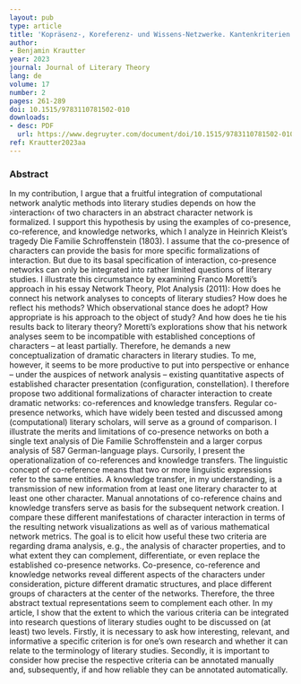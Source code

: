 ```yaml
---
layout: pub
type: article
title: 'Kopräsenz-, Koreferenz- und Wissens-Netzwerke. Kantenkriterien in dramatischen Figurennetzwerken am Beispiel von Kleists "Die Familie Schroffenstein" (1803)'
author:
- Benjamin Krautter
year: 2023
journal: Journal of Literary Theory
lang: de
volume: 17
number: 2
pages: 261-289
doi: 10.1515/9783110781502-010
downloads:
- desc: PDF
  url: https://www.degruyter.com/document/doi/10.1515/9783110781502-010/pdf
ref: Krautter2023aa
---
```


### Abstract
In my contribution, I argue that a fruitful integration of computational network analytic methods into literary studies depends on how the ›interaction‹ of two characters in an abstract character network is formalized. I support this hypothesis by using the examples of co-presence, co-reference, and knowledge networks, which I analyze in Heinrich Kleist’s tragedy Die Familie Schroffenstein (1803). I assume that the co-presence of characters can provide the basis for more specific formalizations of interaction. But due to its basal specification of interaction, co-presence networks can only be integrated into rather limited questions of literary studies. I illustrate this circumstance by examining Franco Moretti’s approach in his essay Network Theory, Plot Analysis (2011): How does he connect his network analyses to concepts of literary studies? How does he reflect his methods? Which observational stance does he adopt? How appropriate is his approach to the object of study? And how does he tie his results back to literary theory? Moretti’s explorations show that his network analyses seem to be incompatible with established conceptions of characters – at least partially. Therefore, he demands a new conceptualization of dramatic characters in literary studies. To me, however, it seems to be more productive to put into perspective or enhance – under the auspices of network analysis – existing quantitative aspects of established character presentation (configuration, constellation).
I therefore propose two additional formalizations of character interaction to create dramatic networks: co-references and knowledge transfers. Regular co-presence networks, which have widely been tested and discussed among (computational) literary scholars, will serve as a ground of comparison. I illustrate the merits and limitations of co-presence networks on both a single text analysis of Die Familie Schroffenstein and a larger corpus analysis of 587 German-language plays. Cursorily, I present the operationalization of co-references and knowledge transfers. The linguistic concept of co-reference means that two or more linguistic expressions refer to the same entities. A knowledge transfer, in my understanding, is a transmission of new information from at least one literary character to at least one other character. Manual annotations of co-reference chains and knowledge transfers serve as basis for the subsequent network creation. I compare these different manifestations of character interaction in terms of the resulting network visualizations as well as of various mathematical network metrics. The goal is to elicit how useful these two criteria are regarding drama analysis, e. g., the analysis of character properties, and to what extent they can complement, differentiate, or even replace the established co-presence networks. Co-presence, co-reference and knowledge networks reveal different aspects of the characters under consideration, picture different dramatic structures, and place different groups of characters at the center of the networks. Therefore, the three abstract textual representations seem to complement each other.
In my article, I show that the extent to which the various criteria can be integrated into research questions of literary studies ought to be discussed on (at least) two levels. Firstly, it is necessary to ask how interesting, relevant, and informative a specific criterion is for one’s own research and whether it can relate to the terminology of literary studies. Secondly, it is important to consider how precise the respective criteria can be annotated manually and, subsequently, if and how reliable they can be annotated automatically.
